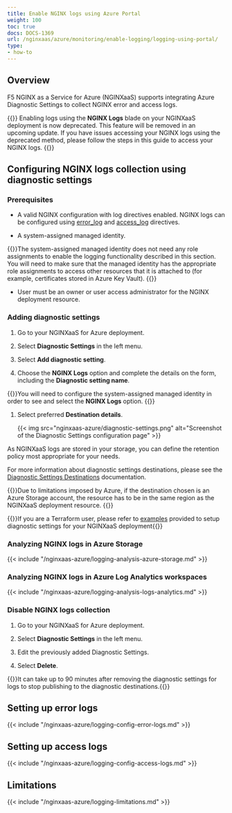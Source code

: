 ```yaml
---
title: Enable NGINX logs using Azure Portal
weight: 100
toc: true
docs: DOCS-1369
url: /nginxaas/azure/monitoring/enable-logging/logging-using-portal/
type:
- how-to
---
```


## Overview

F5 NGINX as a Service for Azure (NGINXaaS) supports integrating Azure Diagnostic Settings to collect NGINX error and access logs.

{{<caution>}}
Enabling logs using the **NGINX Logs** blade on your NGINXaaS deployment is now deprecated. This feature will be removed in an upcoming update. If you have issues accessing your NGINX logs using the deprecated method, please follow the steps in this guide to access your NGINX logs.
{{</caution>}}

## Configuring NGINX logs collection using diagnostic settings

### Prerequisites

- A valid NGINX configuration with log directives enabled. NGINX logs can be configured using [error_log](#setting-up-error-logs) and [access_log](#setting-up-access-logs) directives.

- A system-assigned managed identity.

{{<note>}}The system-assigned managed identity does not need any role assignments to enable the logging functionality described in this section. You will need to make sure that the managed identity has the appropriate role assignments to access other resources that it is attached to (for example, certificates stored in Azure Key Vault).
{{</note>}}

- User must be an owner or user access administrator for the NGINX deployment resource.

 ### Adding diagnostic settings

1. Go to your NGINXaaS for Azure deployment.

1. Select **Diagnostic Settings** in the left menu.

1. Select **Add diagnostic setting**.

1. Choose the **NGINX Logs** option and complete the details on the form, including the **Diagnostic setting name**.

{{<note>}}You will need to configure the system-assigned managed identity in order to see and select the **NGINX Logs** option.
{{</note>}}

1. Select preferred **Destination details**.

   {{< img src="nginxaas-azure/diagnostic-settings.png" alt="Screenshot of the Diagnostic Settings configuration page" >}}

As NGINXaaS logs are stored in your storage, you can define the retention policy most appropriate for your needs.

For more information about diagnostic settings destinations, please see the [Diagnostic Settings Destinations](https://learn.microsoft.com/en-us/azure/azure-monitor/essentials/diagnostic-settings#destinations) documentation.

{{<note>}}Due to limitations imposed by Azure, if the destination chosen is an Azure Storage account, the resource has to be in the same region as the NGINXaaS deployment resource.
{{</note>}}

{{<note>}}If you are a Terraform user, please refer to [examples](https://github.com/nginxinc/nginxaas-for-azure-snippets/tree/main/terraform/deployments/with-diagnostic-setting-logging) provided to setup diagnostic settings for your NGINXaaS deployment{{</note>}}

### Analyzing NGINX logs in Azure Storage

{{< include "/nginxaas-azure/logging-analysis-azure-storage.md" >}}

### Analyzing NGINX logs in Azure Log Analytics workspaces

{{< include "/nginxaas-azure/logging-analysis-logs-analytics.md" >}}

### Disable NGINX logs collection

1. Go to your NGINXaaS for Azure deployment.

1. Select **Diagnostic Settings** in the left menu.

1. Edit the previously added Diagnostic Settings.

1. Select **Delete**.

{{<note>}}It can take up to 90 minutes after removing the diagnostic settings for logs to stop publishing to the diagnostic destinations.{{</note>}}

## Setting up error logs

{{< include "/nginxaas-azure/logging-config-error-logs.md" >}}

## Setting up access logs

{{< include "/nginxaas-azure/logging-config-access-logs.md" >}}

## Limitations

{{< include "/nginxaas-azure/logging-limitations.md" >}}
